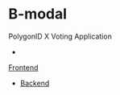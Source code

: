 # B-modal
  PolygonID X Voting Application

  -
[Frontend](https://github.com/Logeshvarman/B-MODAL)
  - [Backend](https://github.com/Logeshvarman/vc-server)